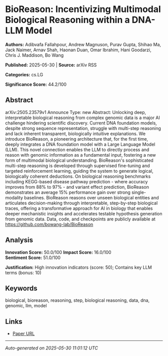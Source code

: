 # BioReason: Incentivizing Multimodal Biological Reasoning within a DNA-LLM Model

**Authors:** Adibvafa Fallahpour, Andrew Magnuson, Purav Gupta, Shihao Ma, Jack Naimer, Arnav Shah, Haonan Duan, Omar Ibrahim, Hani Goodarzi, Chris J. Maddison, Bo Wang

**Published:** 2025-05-30 | **Source:** arXiv RSS

**Categories:** cs.LG

**Significance Score:** 44.2/100

## Abstract

arXiv:2505.23579v1 Announce Type: new 
Abstract: Unlocking deep, interpretable biological reasoning from complex genomic data is a major AI challenge hindering scientific discovery. Current DNA foundation models, despite strong sequence representation, struggle with multi-step reasoning and lack inherent transparent, biologically intuitive explanations. We introduce BioReason, a pioneering architecture that, for the first time, deeply integrates a DNA foundation model with a Large Language Model (LLM). This novel connection enables the LLM to directly process and reason with genomic information as a fundamental input, fostering a new form of multimodal biological understanding. BioReason's sophisticated multi-step reasoning is developed through supervised fine-tuning and targeted reinforcement learning, guiding the system to generate logical, biologically coherent deductions. On biological reasoning benchmarks including KEGG-based disease pathway prediction - where accuracy improves from 88% to 97% - and variant effect prediction, BioReason demonstrates an average 15% performance gain over strong single-modality baselines. BioReason reasons over unseen biological entities and articulates decision-making through interpretable, step-by-step biological traces, offering a transformative approach for AI in biology that enables deeper mechanistic insights and accelerates testable hypothesis generation from genomic data. Data, code, and checkpoints are publicly available at https://github.com/bowang-lab/BioReason

## Analysis

**Innovation Score:** 50.0/100
**Impact Score:** 16.0/100  
**Sentiment Score:** 51.0/100

**Justification:** High innovation indicators (score: 50); Contains key LLM terms (bonus: 10)

## Keywords

biological, bioreason, reasoning, step, biological reasoning, data, dna, genomic, llm, model

## Links

- [Paper URL](https://arxiv.org/abs/2505.23579)

---
*Auto-generated on 2025-05-30 11:01:12 UTC*

